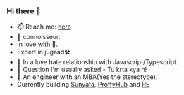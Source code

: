 
### Hi there 👋

- 📫 Reach me: [here](https://tonybenoy.com/)
- 🐍 connoisseur.
- In love with 🦀.
- Expert in jugaad🛠️
- 🤔 In a love hate relationship with Javascript/Typescript.
- 🔭 Question I'm usually asked - Tu krta kya h!
- 🤦 An engineer with an MBA(Yes the stereotype).
- Currently building [Sunyata](https://github.com/Sunyata-OU), [ProffyHub](https://github.com/ProffyHub) and  [RE](https://github.com/ProffyHub](https://github.com/RESoftware))

